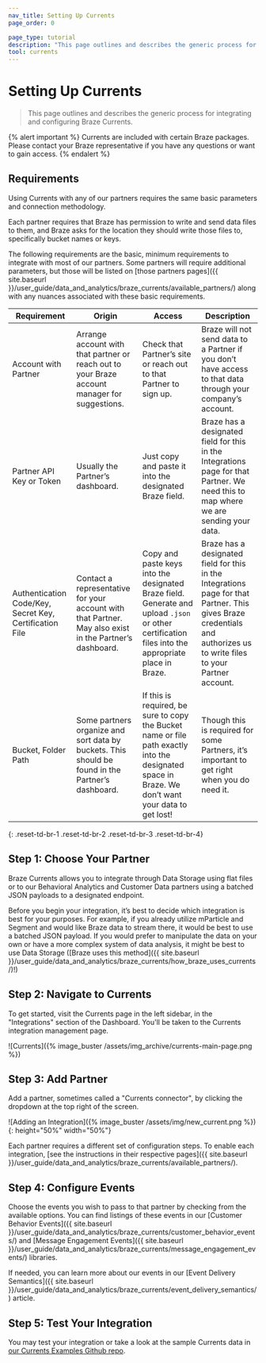 ```yaml
---
nav_title: Setting Up Currents
page_order: 0

page_type: tutorial
description: "This page outlines and describes the generic process for integrating and configuring Braze Currents."
tool: currents
---
```


# Setting Up Currents

> This page outlines and describes the generic process for integrating and configuring Braze Currents.

{% alert important %}
Currents are included with certain Braze packages. Please contact your Braze representative if you have any questions or want to gain access.
{% endalert %}

## Requirements

Using Currents with any of our partners requires the same basic parameters and connection methodology.

Each partner requires that Braze has permission to write and send data files to them, and Braze asks for the location they should write those files to, specifically bucket names or keys.

The following requirements are the basic, minimum requirements to integrate with most of our partners. Some partners will require additional parameters, but those will be listed on [those partners pages]({{ site.baseurl }}/user_guide/data_and_analytics/braze_currents/available_partners/) along with any nuances associated with these basic requirements.

| Requirement | Origin | Access | Description
|---|---|---|---|
| Account with Partner | Arrange account with that partner or reach out to your Braze account manager for suggestions. | Check that Partner’s site or reach out to that Partner to sign up. | Braze will not send data to a Partner if you don’t have access to that data through your company’s account.
| Partner API Key or Token | Usually the Partner’s dashboard. | Just copy and paste it into the designated Braze field. | Braze has a designated field for this in the Integrations page for that Partner. We need this to map where we are sending your data.
| Authentication Code/Key, Secret Key, Certification File | Contact a representative for your account with that Partner. May also exist in the Partner’s dashboard. | Copy and paste keys into the designated Braze field. Generate and upload `.json` or other certification files into the appropriate place in Braze. | Braze has a designated field for this in the Integrations page for that Partner. This gives Braze credentials and authorizes us to write files to your Partner account.
| Bucket, Folder Path | Some partners organize and sort data by buckets. This should be found in the Partner’s dashboard. | If this is required, be sure to copy the Bucket name or file path exactly into the designated space in Braze. We don’t want your data to get lost! | Though this is required for some Partners, it’s important to get right when you do need it. |
{: .reset-td-br-1 .reset-td-br-2 .reset-td-br-3  .reset-td-br-4}


## Step 1: Choose Your Partner

Braze Currents allows you to integrate through Data Storage using flat files or to our Behavioral Analytics and Customer Data partners using a batched JSON payloads to a designated endpoint.  

Before you begin your integration, it’s best to decide which integration is best for your purposes. For example, if you already utilize mParticle and Segment and would like Braze data to stream there, it would be best to use a batched JSON payload. If you would prefer to manipulate the data on your own or have a more complex system of data analysis, it might be best to use Data Storage ([Braze uses this method]({{ site.baseurl }}/user_guide/data_and_analytics/braze_currents/how_braze_uses_currents/)!)

## Step 2: Navigate to Currents
To get started, visit the Currents page in the left sidebar, in the "Integrations" section of the Dashboard. You'll be taken to the Currents integration management page.

![Currents]({% image_buster /assets/img_archive/currents-main-page.png %})

## Step 3: Add Partner
Add a partner, sometimes called a "Currents connector", by clicking the dropdown at the top right of the screen.

![Adding an Integration]({% image_buster /assets/img/new_current.png %}){: height="50%" width="50%"}

Each partner requires a different set of configuration steps. To enable each integration, [see the instructions in their respective pages]({{ site.baseurl }}/user_guide/data_and_analytics/braze_currents/available_partners/).

## Step 4: Configure Events

Choose the events you wish to pass to that partner by checking from the available options. You can find listings of these events in our [Customer Behavior Events]({{ site.baseurl }}/user_guide/data_and_analytics/braze_currents/customer_behavior_events/) and [Message Engagement Events]({{ site.baseurl }}/user_guide/data_and_analytics/braze_currents/message_engagement_events/) libraries.

If needed, you can learn more about our events in our [Event Delivery Semantics]({{ site.baseurl }}/user_guide/data_and_analytics/braze_currents/event_delivery_semantics/) article.

## Step 5: Test Your Integration

You may test your integration or take a look at the sample Currents data in [our Currents Examples Github repo](https://github.com/Appboy/currents-examples).
